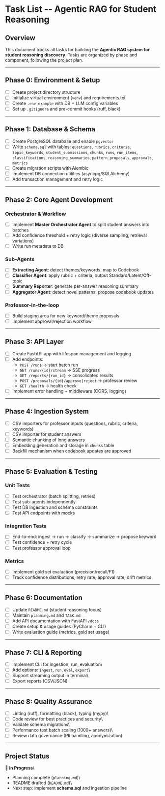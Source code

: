 # Task List -- Agentic RAG for Student Reasoning

## Overview

This document tracks all tasks for building the **Agentic RAG system for
student reasoning discovery**. Tasks are organized by phase and
component, following the project plan.

------------------------------------------------------------------------

## Phase 0: Environment & Setup

-   [ ] Create project directory structure
-   [ ] Initialize virtual environment (`venv`) and requirements.txt
-   [ ] Create `.env.example` with DB + LLM config variables
-   [ ] Set up `.gitignore` and pre-commit hooks (ruff, black)

------------------------------------------------------------------------

## Phase 1: Database & Schema

-   [ ] Create PostgreSQL database and enable `pgvector`
-   [ ] Write `schema.sql` with tables: `questions`, `rubrics`,
    `criteria`, `topic_keywords`, `student_submissions`, `chunks`,
    `runs`, `run_items`, `classifications`, `reasoning_summaries`,
    `pattern_proposals`, `approvals`, `metrics`
-   [ ] Create migration scripts with Alembic
-   [ ] Implement DB connection utilities (asyncpg/SQLAlchemy)
-   [ ] Add transaction management and retry logic

------------------------------------------------------------------------

## Phase 2: Core Agent Development

### Orchestrator & Workflow

-   [ ] Implement **Master Orchestrator Agent** to split student answers
    into batches
-   [ ] Add confidence threshold + retry logic (diverse sampling,
    retrieval variations)
-   [ ] Write run metadata to DB

### Sub-Agents

-   [ ] **Extracting Agent**: detect themes/keywords, map to Codebook
-   [ ] **Classifier Agent**: apply rubric + criteria, output
    Standard/Latent/Off-topic
-   [ ] **Summary Reporter**: generate per-answer reasoning summary
-   [ ] **Aggregator Agent**: detect novel patterns, propose codebook
    updates

### Professor-in-the-loop

-   [ ] Build staging area for new keyword/theme proposals
-   [ ] Implement approval/rejection workflow

------------------------------------------------------------------------

## Phase 3: API Layer

-   [ ] Create FastAPI app with lifespan management and logging
-   [ ] Add endpoints:
    -   `POST /runs` → start batch run
    -   `GET /runs/{id}/stream` → SSE progress
    -   `GET /reports/{run_id}` → consolidated results
    -   `POST /proposals/{id}/approve|reject` → professor review
    -   `GET /health` → health check
-   [ ] Implement error handling + middleware (CORS, logging)

------------------------------------------------------------------------

## Phase 4: Ingestion System

-   [ ] CSV importers for professor inputs (questions, rubric, criteria,
    keywords)
-   [ ] CSV importer for student answers
-   [ ] Semantic chunking of long answers
-   [ ] Embedding generation and storage in `chunks` table
-   [ ] Backfill mechanism when codebook updates are approved

------------------------------------------------------------------------

## Phase 5: Evaluation & Testing

### Unit Tests

-   [ ] Test orchestrator (batch splitting, retries)
-   [ ] Test sub-agents independently
-   [ ] Test DB ingestion and schema constraints
-   [ ] Test API endpoints with mocks

### Integration Tests

-   [ ] End-to-end: ingest → run → classify → summarize → propose
    keyword
-   [ ] Test confidence + retry cycle
-   [ ] Test professor approval loop

### Metrics

-   [ ] Implement gold set evaluation (precision/recall/F1)
-   [ ] Track confidence distributions, retry rate, approval rate, drift
    metrics

------------------------------------------------------------------------

## Phase 6: Documentation

-   [ ] Update `README.md` (student reasoning focus)
-   [ ] Maintain `planning.md` and `TASK.md`
-   [ ] Add API documentation with FastAPI `/docs`
-   [ ] Create setup & usage guides (PyCharm + CLI)
-   [ ] Write evaluation guide (metrics, gold set usage)

------------------------------------------------------------------------

## Phase 7: CLI & Reporting

-   [ ] Implement CLI for ingestion, run, evaluation\
-   [ ] Add options: `ingest`, `run`, `eval`, `export`\
-   [ ] Support streaming output in terminal\
-   [ ] Export reports (CSV/JSON)

------------------------------------------------------------------------

## Phase 8: Quality Assurance

-   [ ] Linting (ruff), formatting (black), typing (mypy)\
-   [ ] Code review for best practices and security\
-   [ ] Validate schema migrations\
-   [ ] Performance test batch scaling (1000+ answers)\
-   [ ] Review data governance (PII handling, anonymization)

------------------------------------------------------------------------

## Project Status

🚧 **In Progress**\
- Planning complete (`planning.md`)\
- README drafted (`README.md`)\
- Next step: implement **schema.sql** and ingestion pipeline

